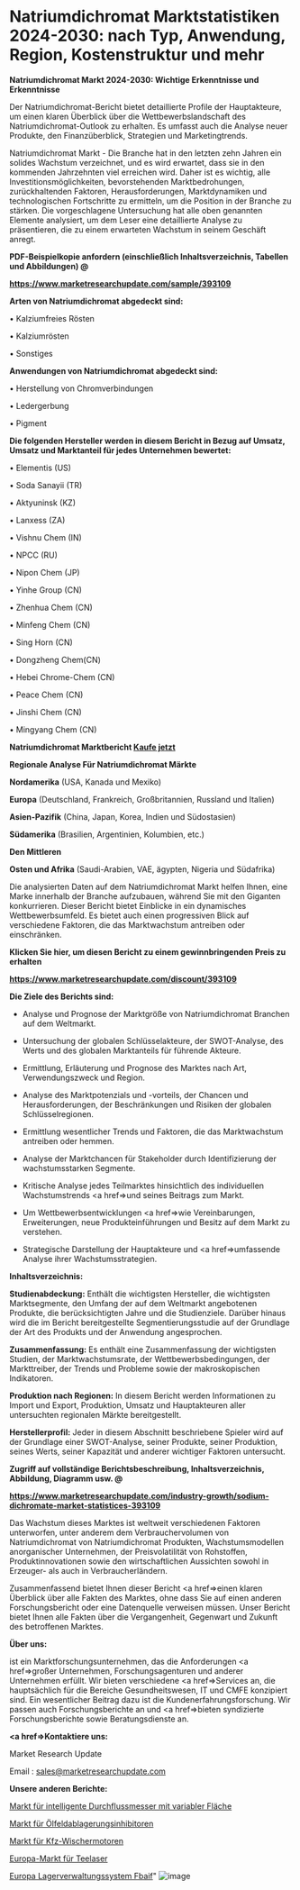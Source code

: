 # Natriumdichromat Marktstatistiken 2024-2030: nach Typ, Anwendung, Region, Kostenstruktur und mehr

<strong>Natriumdichromat Markt 2024-2030: Wichtige Erkenntnisse und Erkenntnisse</strong>

Der Natriumdichromat-Bericht bietet detaillierte Profile der Hauptakteure, um einen klaren Überblick über die Wettbewerbslandschaft des Natriumdichromat-Outlook zu erhalten. Es umfasst auch die Analyse neuer Produkte, den Finanzüberblick, Strategien und Marketingtrends.

Natriumdichromat Markt - Die Branche hat in den letzten zehn Jahren ein solides Wachstum verzeichnet, und es wird erwartet, dass sie in den kommenden Jahrzehnten viel erreichen wird. Daher ist es wichtig, alle Investitionsmöglichkeiten, bevorstehenden Marktbedrohungen, zurückhaltenden Faktoren, Herausforderungen, Marktdynamiken und technologischen Fortschritte zu ermitteln, um die Position in der Branche zu stärken. Die vorgeschlagene Untersuchung hat alle oben genannten Elemente analysiert, um dem Leser eine detaillierte Analyse zu präsentieren, die zu einem erwarteten Wachstum in seinem Geschäft anregt.



<strong><b>PDF-Beispielkopie anfordern (einschließlich Inhaltsverzeichnis, Tabellen und Abbildungen) @ </b></strong>

<strong><a href=https://www.marketresearchupdate.com/sample/393109>

<strong>https://www.marketresearchupdate.com/sample/393109</u></a></strong></strong>



<strong>Arten von Natriumdichromat abgedeckt sind:</strong>

• Kalziumfreies Rösten

• Kalziumrösten

• Sonstiges



<strong>Anwendungen von Natriumdichromat abgedeckt sind:</strong>

• Herstellung von Chromverbindungen

• Ledergerbung

• Pigment



<strong>Die folgenden Hersteller werden in diesem Bericht in Bezug auf Umsatz, Umsatz und Marktanteil für jedes Unternehmen bewertet:</strong>

• Elementis (US)

• Soda Sanayii (TR)

• Aktyuninsk (KZ)

• Lanxess (ZA)

• Vishnu Chem (IN)

• NPCC (RU)

• Nipon Chem (JP)

• Yinhe Group (CN)

• Zhenhua Chem (CN)

• Minfeng Chem (CN)

• Sing Horn (CN)

• Dongzheng Chem(CN)

• Hebei Chrome-Chem (CN)

• Peace Chem (CN)

• Jinshi Chem (CN)

• Mingyang Chem (CN)



<strong>Natriumdichromat Marktbericht <a href=https://www.marketresearchupdate.com/buynow/393109>Kaufe jetzt</a></strong>



<strong>Regionale Analyse Für Natriumdichromat Märkte</strong>



<strong>Nordamerika</strong> (USA, Kanada und Mexiko)



<strong>Europa</strong> (Deutschland, Frankreich, Großbritannien, Russland und Italien)



<strong>Asien-Pazifik</strong> (China, Japan, Korea, Indien und Südostasien)



<strong>Südamerika</strong> (Brasilien, Argentinien, Kolumbien, etc.)



<strong>Den Mittleren</strong> 

<strong>Osten und Afrika</strong> (Saudi-Arabien, VAE, ägypten, Nigeria und Südafrika)

Die analysierten Daten auf dem Natriumdichromat Markt helfen Ihnen, eine Marke innerhalb der Branche aufzubauen, während Sie mit den Giganten konkurrieren. Dieser Bericht bietet Einblicke in ein dynamisches Wettbewerbsumfeld. Es bietet auch einen progressiven Blick auf verschiedene Faktoren, die das Marktwachstum antreiben oder einschränken.



<strong>Klicken Sie hier, um diesen Bericht zu einem gewinnbringenden Preis zu erhalten
</strong>

<strong><a href=https://www.marketresearchupdate.com/discount/393109>https://www.marketresearchupdate.com/discount/393109</b></u></strong></a>



<strong>Die Ziele des Berichts sind:</strong>

- Analyse und Prognose der Marktgröße von Natriumdichromat Branchen auf dem Weltmarkt.

- Untersuchung der globalen Schlüsselakteure, der SWOT-Analyse, des Werts und des globalen Marktanteils für führende Akteure.

- Ermittlung, Erläuterung und Prognose des Marktes nach Art, Verwendungszweck und Region.

- Analyse des Marktpotenzials und -vorteils, der Chancen und Herausforderungen, der Beschränkungen und Risiken der globalen Schlüsselregionen.

- Ermittlung wesentlicher Trends und Faktoren, die das Marktwachstum antreiben oder hemmen.

- Analyse der Marktchancen für Stakeholder durch Identifizierung der wachstumsstarken Segmente.

- Kritische Analyse jedes Teilmarktes hinsichtlich des individuellen Wachstumstrends <a href=>und</a> seines Beitrags zum Markt.

- Um Wettbewerbsentwicklungen <a href=>wie</a> Vereinbarungen, Erweiterungen, neue Produkteinführungen und Besitz auf dem Markt zu verstehen.

- Strategische Darstellung der Hauptakteure und <a href=>umfas</a>sende Analyse ihrer Wachstumsstrategien.



<strong>Inhaltsverzeichnis:</strong>



<strong>Studienabdeckung:</strong> Enthält die wichtigsten Hersteller, die wichtigsten Marktsegmente, den Umfang der auf dem Weltmarkt angebotenen Produkte, die berücksichtigten Jahre und die Studienziele. Darüber hinaus wird die im Bericht bereitgestellte Segmentierungsstudie auf der Grundlage der Art des Produkts und der Anwendung angesprochen.



<strong>Zusammenfassung:</strong> Es enthält eine Zusammenfassung der wichtigsten Studien, der Marktwachstumsrate, der Wettbewerbsbedingungen, der Markttreiber, der Trends und Probleme sowie der makroskopischen Indikatoren.



<strong>Produktion nach Regionen:</strong> In diesem Bericht werden Informationen zu Import und Export, Produktion, Umsatz und Hauptakteuren aller untersuchten regionalen Märkte bereitgestellt.



<strong>Herstellerprofil:</strong> Jeder in diesem Abschnitt beschriebene Spieler wird auf der Grundlage einer SWOT-Analyse, seiner Produkte, seiner Produktion, seines Werts, seiner Kapazität und anderer wichtiger Faktoren untersucht.



<strong><b>Zugriff auf vollständige Berichtsbeschreibung, Inhaltsverzeichnis, Abbildung, Diagramm usw. @ </b></strong>

<strong><a href=https://www.marketresearchupdate.com/industry-growth/sodium-dichromate-market-statistices-393109>https://www.marketresearchupdate.com/industry-growth/sodium-dichromate-market-statistices-393109</a></strong>

Das Wachstum dieses Marktes ist weltweit verschiedenen Faktoren unterworfen, unter anderem dem Verbrauchervolumen von Natriumdichromat von Natriumdichromat Produkten, Wachstumsmodellen anorganischer Unternehmen, der Preisvolatilität von Rohstoffen, Produktinnovationen sowie den wirtschaftlichen Aussichten sowohl in Erzeuger- als auch in Verbraucherländern.

Zusammenfassend bietet Ihnen dieser Bericht <a href=>einen</a> klaren Überblick über alle Fakten des Marktes, ohne dass Sie auf einen anderen Forschungsbericht oder eine Datenquelle verweisen müssen. Unser Bericht bietet Ihnen alle Fakten über die Vergangenheit, Gegenwart und Zukunft des betroffenen Marktes.



<strong>Über uns:</strong>

 ist ein Marktforschungsunternehmen, das die Anforderungen <a href=>großer</a> Unternehmen, Forschungsagenturen und anderer Unternehmen erfüllt. Wir bieten verschiedene <a href=>Services</a> an, die hauptsächlich für die Bereiche Gesundheitswesen, IT und CMFE konzipiert sind. Ein wesentlicher Beitrag dazu ist die Kundenerfahrungsforschung. Wir passen auch Forschungsberichte an und <a href=>bieten</a> syndizierte Forschungsberichte sowie Beratungsdienste an.



<strong><a href=>Kontaktiere uns:</a></strong>

Market Research Update

Email : sales@marketresearchupdate.com



<strong>Unsere anderen Berichte:</strong>

<a href=https://www.linkedin.com/pulse/variable-area-intelligent-flow-meter-market>Markt für intelligente Durchflussmesser mit variabler Fläche</a>

<a href=https://www.linkedin.com/pulse/oilfield-scale-inhibitor-market-size-share-outlook>Markt für Ölfeldablagerungsinhibitoren</a>

<a href=https://www.linkedin.com/pulse/automotive-wiper-motor-market-analysis-segment>Markt für Kfz-Wischermotoren</a>

<a href=https://www.linkedin.com/pulse/europe-tea-lasers-market-2023-current-future>Europa-Markt für Teelaser</a>

<a href=https://www.linkedin.com/pulse/europe-warehouse-management-system-fbaif/>Europa Lagerverwaltungssystem Fbaif</a>"
![image](https://github.com/meghapanth/markettrends/assets/163847665/ee2df1aa-674e-4e05-afa3-e669d6e0e891)
